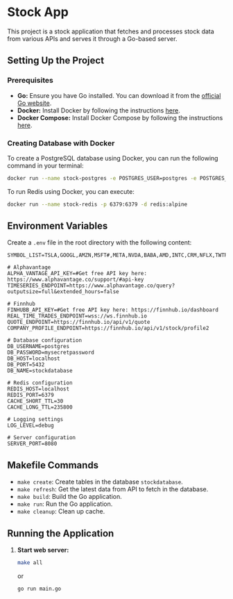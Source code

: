 
# Stock App

This project is a stock application that fetches and processes stock data from various APIs and serves it through a Go-based server.


## Setting Up the Project

### Prerequisites
- **Go:** Ensure you have Go installed. You can download it from the [official Go website](https://golang.org/doc/install).
- **Docker:** Install Docker by following the instructions [here](https://docs.docker.com/get-docker/).
- **Docker Compose:** Install Docker Compose by following the instructions [here](https://docs.docker.com/compose/install/).

### Creating Database with Docker
To create a PostgreSQL database using Docker, you can run the following command in your terminal:

```sh
docker run --name stock-postgres -e POSTGRES_USER=postgres -e POSTGRES_PASSWORD=mysecretpassword -e POSTGRES_DB=stockdatabase -p 5432:5432 -d postgres:13
```

To run Redis using Docker, you can execute:

```sh
docker run --name stock-redis -p 6379:6379 -d redis:alpine
```

## Environment Variables

Create a `.env` file in the root directory with the following content:

```env
SYMBOL_LIST=TSLA,GOOGL,AMZN,MSFT#,META,NVDA,BABA,AMD,INTC,CRM,NFLX,TWTR,BA,WMT,DIS,PFE,XOM,JPM,V,MA,CSCO,T,KO,HD,NKE,CVX,MCD,UNH,WFC,ABT,MDT,LLY,ORCL,BMY,C,GS,AIG,UPS,F,TMO,CVS,ABBV,AMGN,SPY,TSM,NIO,GILD,HCA,SQ,RBLX,SHOP,U,PLTR,PINS,Roku,BYND,FUBO,NCLH,AAL,CCL,DAL,UAL,LUV,MGM,CROX,LULU,HIMS,L,GME,AMC,PLTR,TSLA,RBLX,NIO,SNAP,Z,GOOG,NVDA,SHOP,PDD,BABA,ADBE,INTC,QCOM,XOM,CVX,MCD,MS,AXP,AAPL,TWLO,SHOP,RBLX,PLTR,HYLN,QS,BLNK

# Alphavantage
ALPHA_VANTAGE_API_KEY=#Get free API key here: https://www.alphavantage.co/support/#api-key
TIMESERIES_ENDPOINT=https://www.alphavantage.co/query?outputsize=full&extended_hours=false

# Finnhub
FINHUBB_API_KEY=#Get free API key here: https://finnhub.io/dashboard
REAL_TIME_TRADES_ENDPOINT=wss://ws.finnhub.io
QUOTE_ENDPOINT=https://finnhub.io/api/v1/quote
COMPANY_PROFILE_ENDPOINT=https://finnhub.io/api/v1/stock/profile2

# Database configuration
DB_USERNAME=postgres
DB_PASSWORD=mysecretpassword
DB_HOST=localhost
DB_PORT=5432
DB_NAME=stockdatabase

# Redis configuration
REDIS_HOST=localhost
REDIS_PORT=6379
CACHE_SHORT_TTL=30
CACHE_LONG_TTL=235800

# Logging settings
LOG_LEVEL=debug

# Server configuration
SERVER_PORT=8080
```

## Makefile Commands
- `make create`: Create tables in the database `stockdatabase`.
- `make refresh`: Get the latest data from API to fetch in the database.
- `make build`: Build the Go application.
- `make run`: Run the Go application.
- `make cleanup`: Clean up cache.

## Running the Application

1. **Start web server:**

   ```sh
   make all
   ```

   or 
   ```sh
   go run main.go
   ```